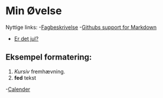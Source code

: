 # Min Øvelse

Nyttige links:
-[Fagbeskrivelse](https://odin.sdu.dk/sitecore/index.php?a=fagbesk&id=111413&lang=da)
-[Githubs support for Markdown](https://docs.github.com/en/get-started/writing-on-github/getting-started-with-writing-and-formatting-on-github/basic-writing-and-formatting-syntax)

- [Er det jul?](https://isitchristmas.com)

## Eksempel formatering:
1. *Kursiv* fremhævning.
2. **fed** tekst

-[Calender](https://sdu.itslearning.com/main.aspx?TextURL=Calendar%2fSchedule.aspx&Item=l-menu-calendar)

